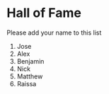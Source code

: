 # Hall of Fame
Please add your name to this list

1. Jose
2. Alex
3. Benjamin
4. Nick
5. Matthew
6. Raissa

